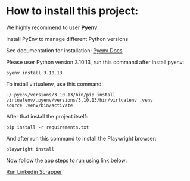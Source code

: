 # How to install this project:

We highly recommend to user **Pyenv**:

Install PyEnv to manage different Python versions

See documentation for installation: [Pyenv Docs](https://github.com/pyenv/pyenv "Pyenv docs")

Please user Python version  3.10.13, run this command after install pyenv:

```
pyenv install 3.10.13
```

To install virtualenv, use this command:

```
~/.pyenv/versions/3.10.13/bin/pip install
virtualenv/.pyenv/versions/3.10.13/bin/virtualenv .venv
source .venv/bin/activate
```

After that install the project itself:

```
pip install -r requirements.txt
```

And after run this command to install the Playwright browser:

```
playwright install
```

Now follow the app steps to run using link below:

[Run Linkedin Scrapper](apps/linkedin/README.md "Linkedin Docs")
